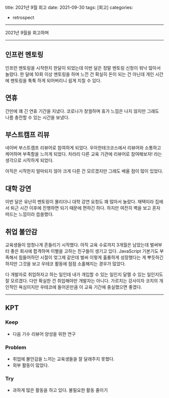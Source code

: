 title: 2021년 9월 회고
date: 2021-09-30
tags: [회고]
categories:
- retrospect

---

2021년 9월을 회고하며

<!-- more -->

---

## 인프런 멘토링

인프런 멘토링을 시작한지 한달이 되었는데 이번 달은 정말 멘토링 신청이 워낙 많아서 놀랐다.
한 달에 10회 이상 멘토링을 하며 느낀 건 확실히 돈이 되는 건 아닌데 개인 시간에 멘토링을 툭툭 하게 되어버리니 쉽게 지칠 수 있다.

## 연휴

간만에 꽤 긴 연휴 기간을 지냈다.
코로나가 창궐하며 휴가 느낌은 나지 않지만 그래도 나름 충전할 수 있는 시간을 보냈다.

## 부스트캠프 리뷰

네이버 부스트캠프 리뷰어로 참여하게 되었다.
우아한테크코스에서 리뷰어와 소통하고 케어하며 부족함을 느끼게 되었다. 차라리 다른 교육 기관에 리뷰어로 참여해보자! 라는 생각으로 시작하게 되었다.

아직은 시작한지 얼마되지 않아 크게 다른 건 모르겠지만 그래도 배울 점이 많이 있었다.

## 대학 강연

이번 달은 유난히 멘토링이 몰리더니 대학 강연 요청도 꽤 많아서 놀랐다.
재택이라 집에서 퇴근 시간 이후에 진행하면 되기 때문에 편하긴 하다. 하지만 여전히 벽을 보고 혼자 떠드는 느낌이라 씁쓸했다.

## 취업 불안감

교육생들이 엄청나게 흔들리기 시작했다. 아직 교육 수료까지 3개월은 남았는데 벌써부터 좋은 회사에 합격하며 이별을 고하는 친구들이 생기고 있다. JavaScript 기본기도 부족해서 힘들어하던 시절이 엊그제 같은데 벌써 이렇게 훌륭하게 성장했다는 게 뿌듯하긴 하지만 그것을 보고 우테코 활동에 점점 소홀해지는 경우가 많았다.

다 개발자로 취업하자고 하는 일인데 내가 개입할 수 있는 일인지 달랠 수 있는 일인지도 잘 모르겠다.
다만 확실한 건 취업해야만 개발자는 아니다. 가르치는 강사이자 코치의 개인적인 욕심이지만 우테코에 들어온만큼 이 교육 기간에 충실했으면 좋겠다.

---


## KPT

### Keep

- 다음 기수 리뷰어 양성을 위한 연구

### Problem

- 취업에 불안감을 느끼는 교육생들을 잘 달래주지 못했다.
- 외부 활동이 많았다.

### Try

- 과하게 많은 활동을 하고 있다. 불필요한 활동 줄이기